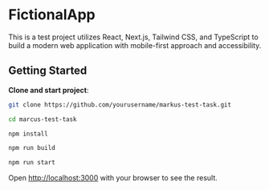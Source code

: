 # FictionalApp

This is a test project utilizes React, Next.js, Tailwind CSS, and TypeScript to build a modern web application with mobile-first approach and accessibility.

## Getting Started

**Clone and start project**:

```bash
git clone https://github.com/yourusername/markus-test-task.git

cd marcus-test-task

npm install

npm run build

npm run start
```

Open [http://localhost:3000](http://localhost:3000) with your browser to see the result.
